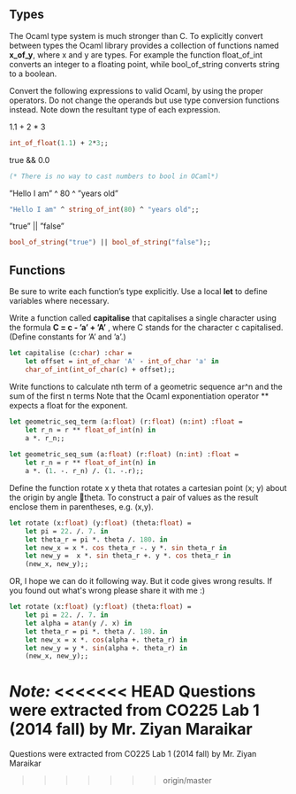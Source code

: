 **Types**
-----
The Ocaml type system is much stronger than C. To explicitly convert between types the Ocaml library provides a collection of functions named **x_of_y**, where x and y are types. For example the function float_of_int converts an integer to a floating point, while bool_of_string converts string to a boolean.

Convert the following expressions to valid Ocaml, by using the proper operators. Do not change the operands but use type conversion functions instead. Note down the resultant type of each expression.

1.1 + 2 * 3
```ocaml
int_of_float(1.1) + 2*3;;
```
true && 0.0
```ocaml
(* There is no way to cast numbers to bool in OCaml*)
```
 ”Hello I am” ^ 80 ^ ”years old”
```ocaml
"Hello I am" ^ string_of_int(80) ^ "years old";;
```
 ”true” || ”false”
```ocaml
bool_of_string("true") || bool_of_string("false");;
```

**Functions**
-----
Be sure to write each function’s type explicitly. Use a local **let** to define variables where necessary.

Write a function called **capitalise** that capitalises a single character using the formula **C = c - ’a’ + ’A’** , where C stands for the character c capitalised. (Define constants for ’A’ and ’a’.)

``` ocaml
let capitalise (c:char) :char = 
	let offset = int_of_char 'A' - int_of_char 'a' in 
	char_of_int(int_of_char(c) + offset);;
```
Write functions to calculate nth term of a geometric sequence ar^n and the sum of the first n terms
Note that the Ocaml exponentiation operator ** expects a float for the exponent.
```ocaml
let geometric_seq_term (a:float) (r:float) (n:int) :float = 
	let r_n = r ** float_of_int(n) in 
	a *. r_n;;
	
let geometric_seq_sum (a:float) (r:float) (n:int) :float = 
	let r_n = r ** float_of_int(n) in 
	a *. (1. -. r_n) /. (1. -.r);;
```

Define the function rotate x y theta that rotates a cartesian point (x; y) about the origin by angle theta.
To construct a pair of values as the result enclose them in parentheses, e.g. (x,y).

```ocaml
let rotate (x:float) (y:float) (theta:float) = 
	let pi = 22. /. 7. in
	let theta_r = pi *. theta /. 180. in 
	let new_x = x *. cos theta_r -. y *. sin theta_r in 
	let new_y =  x *. sin theta_r +. y *. cos theta_r in
	(new_x, new_y);;
```
OR, I hope we can do it following way. But it code gives wrong results. If you found out what's wrong please share it with me :)

```ocaml
let rotate (x:float) (y:float) (theta:float) = 
	let pi = 22. /. 7. in
	let alpha = atan(y /. x) in
	let theta_r = pi *. theta /. 180. in 
	let new_x = x *. cos(alpha +. theta_r) in 
	let new_y = y *. sin(alpha +. theta_r) in
	(new_x, new_y);;
```
*Note:*
<<<<<<< HEAD
Questions were extracted from CO225 Lab 1 (2014 fall) by Mr. Ziyan Maraikar 
=======
Questions were extracted from CO225 Lab 1 (2014 fall) by Mr. Ziyan Maraikar 
>>>>>>> origin/master
